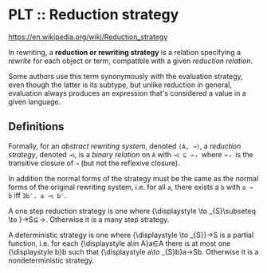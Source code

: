 # PLT :: Reduction strategy

https://en.wikipedia.org/wiki/Reduction_strategy

In rewriting, a **reduction or rewriting strategy** is a relation specifying a *rewrite* for each object or term, compatible with a given *reduction relation*.

Some authors use this term synonymously with the evaluation strategy, even though the latter is its subtype, but unlike reduction in general, evaluation always produces an expression that's considered a value in a given language.

## Definitions

Formally, for an 
*abstract rewriting system*, denoted `(A, ↝)`, 
a *reduction strategy*, denoted `↝ꜱ`, 
is a *binary relation* on `A` 
with `↝ꜱ ⊆ ↝﹢` 
where 
`↝﹢` is the transitive closure of `↝` 
(but not the reflexive closure).

In addition the normal forms of the strategy must be the same as the normal forms of the original rewriting system, i.e. for all `a`, there exists a `b` with `a ↝ b` iff `∃b′. a ↝ꜱ b′`.

A one step reduction strategy is one where {\displaystyle \to _{S}\subseteq \to }→S⊆→. Otherwise it is a many step strategy.

A deterministic strategy is one where {\displaystyle \to _{S}}→S is a partial function, i.e. for each {\displaystyle a\in A}a∈A there is at most one {\displaystyle b}b such that {\displaystyle a\to _{S}b}a→Sb. Otherwise it is a nondeterministic strategy.
